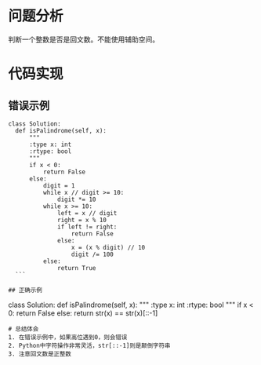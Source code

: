 # 问题分析
  判断一个整数是否是回文数。不能使用辅助空间。
  
# 代码实现
## 错误示例
  ```
  class Solution:
    def isPalindrome(self, x):
        """
        :type x: int
        :rtype: bool
        """
        if x < 0:
            return False
        else:
            digit = 1
            while x // digit >= 10:
                digit *= 10
            while x >= 10:
                left = x // digit
                right = x % 10
                if left != right:
                    return False
                else:
                    x = (x % digit) // 10
                    digit /= 100
            else:
                return True
    ```
    
## 正确示例
  ```
  class Solution:
    def isPalindrome(self, x):
        """
        :type x: int
        :rtype: bool
        """
        if x < 0:
            return False
        else:
            return str(x) == str(x)[::-1]
  ```
# 总结体会
  1. 在错误示例中，如果高位遇到0，则会错误
  2. Python中字符操作非常灵活，str[::-1]则是颠倒字符串
  3. 注意回文数是正整数
